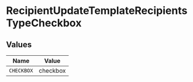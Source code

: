 # RecipientUpdateTemplateRecipientsTypeCheckbox


## Values

| Name       | Value      |
| ---------- | ---------- |
| `CHECKBOX` | checkbox   |